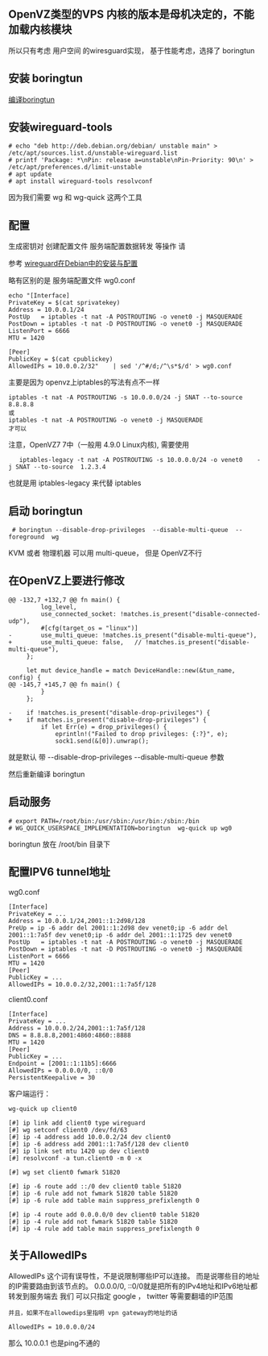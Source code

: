 <!--
author: lizhiwei
head: 
date: 2019-06-25
title: OpenVZ中配置Wireguard(Boringtun)
tags: IPv6
images: 
category: android
status: publish
summary: WireGuard是一个在Linux内核中实现的VPN软件，简单快速，加密强度高。本文介绍在Debian系统中的安装配置过程
-->


## OpenVZ类型的VPS 内核的版本是母机决定的，不能加载内核模块
   所以只有考虑 用户空间 的wiresguard实现， 基于性能考虑，选择了 boringtun
    


## 安装 boringtun

[编译boringtun](编译boringtun.html)


## 安装wireguard-tools

    # echo "deb http://deb.debian.org/debian/ unstable main" > /etc/apt/sources.list.d/unstable-wireguard.list
    # printf 'Package: *\nPin: release a=unstable\nPin-Priority: 90\n' > /etc/apt/preferences.d/limit-unstable
    # apt update
    # apt install wireguard-tools resolvconf

因为我们需要  wg 和 wg-quick 这两个工具



## 配置

   生成密钥对  创建配置文件 服务端配置数据转发 等操作 请 

   参考 [wireguard在Debian中的安装与配置](wireguard在Debian中的安装与配置.html)


  略有区别的是 服务端配置文件 wg0.conf

    echo "[Interface]
    PrivateKey = $(cat sprivatekey)
    Address = 10.0.0.1/24 
    PostUp   = iptables -t nat -A POSTROUTING -o venet0 -j MASQUERADE
    PostDown = iptables -t nat -D POSTROUTING -o venet0 -j MASQUERADE
    ListenPort = 6666
    MTU = 1420

    [Peer]
    PublicKey = $(cat cpublickey)
    AllowedIPs = 10.0.0.2/32"    | sed '/^#/d;/^\s*$/d' > wg0.conf  

主要是因为 openvz上iptables的写法有点不一样

    iptables -t nat -A POSTROUTING -s 10.0.0.0/24 -j SNAT --to-source  8.8.8.8
    或
    iptables -t nat -A POSTROUTING -o venet0 -j MASQUERADE
    才可以

注意，OpenVZ7 7中（一般用 4.9.0 Linux内核), 需要使用

       iptables-legacy -t nat -A POSTROUTING -s 10.0.0.0/24 -o venet0    -j SNAT --to-source  1.2.3.4

也就是用 iptables-legacy 来代替  iptables

## 启动 boringtun

     # boringtun --disable-drop-privileges  --disable-multi-queue  --foreground  wg

KVM 或者 物理机器 可以用 multi-queue， 但是 OpenVZ不行
   
## 在OpenVZ上要进行修改


    @@ -132,7 +132,7 @@ fn main() {
             log_level,
             use_connected_socket: !matches.is_present("disable-connected-udp"),
             #[cfg(target_os = "linux")]
    -        use_multi_queue: !matches.is_present("disable-multi-queue"),
    +        use_multi_queue: false,   // !matches.is_present("disable-multi-queue"),
         };

         let mut device_handle = match DeviceHandle::new(&tun_name, config) {
    @@ -145,7 +145,7 @@ fn main() {
             }
         };
    
    -    if !matches.is_present("disable-drop-privileges") {
    +    if matches.is_present("disable-drop-privileges") {
             if let Err(e) = drop_privileges() {
                 eprintln!("Failed to drop privileges: {:?}", e);
                 sock1.send(&[0]).unwrap();

就是默认 带  --disable-drop-privileges  --disable-multi-queue 参数


然后重新编译 boringtun

## 启动服务

    # export PATH=/root/bin:/usr/sbin:/usr/bin:/sbin:/bin
    # WG_QUICK_USERSPACE_IMPLEMENTATION=boringtun  wg-quick up wg0

boringtun   放在 /root/bin 目录下





## 配置IPV6 tunnel地址

wg0.conf

    [Interface]
    PrivateKey = ...
    Address = 10.0.0.1/24,2001::1:2d98/128
    PreUp = ip -6 addr del 2001::1:2d98 dev venet0;ip -6 addr del 2001::1:7a5f dev venet0;ip -6 addr del 2001::1:1725 dev venet0
    PostUp   = iptables -t nat -A POSTROUTING -o venet0 -j MASQUERADE
    PostDown = iptables -t nat -D POSTROUTING -o venet0 -j MASQUERADE
    ListenPort = 6666
    MTU = 1420
    [Peer]
    PublicKey = ...
    AllowedIPs = 10.0.0.2/32,2001::1:7a5f/128

    

client0.conf

    [Interface]
    PrivateKey = ...
    Address = 10.0.0.2/24,2001::1:7a5f/128
    DNS = 8.8.8.8,2001:4860:4860::8888
    MTU = 1420
    [Peer]
    PublicKey = ...
    Endpoint = [2001::1:11b5]:6666
    AllowedIPs = 0.0.0.0/0, ::0/0
    PersistentKeepalive = 30
    


客户端运行： 

    wg-quick up client0

    [#] ip link add client0 type wireguard
    [#] wg setconf client0 /dev/fd/63
    [#] ip -4 address add 10.0.0.2/24 dev client0
    [#] ip -6 address add 2001::1:7a5f/128 dev client0
    [#] ip link set mtu 1420 up dev client0
    [#] resolvconf -a tun.client0 -m 0 -x
    
    [#] wg set client0 fwmark 51820
    
    [#] ip -6 route add ::/0 dev client0 table 51820
    [#] ip -6 rule add not fwmark 51820 table 51820
    [#] ip -6 rule add table main suppress_prefixlength 0
    
    [#] ip -4 route add 0.0.0.0/0 dev client0 table 51820
    [#] ip -4 rule add not fwmark 51820 table 51820
    [#] ip -4 rule add table main suppress_prefixlength 0
    

## 关于AllowedIPs

   AllowedIPs 这个词有误导性，不是说限制哪些IP可以连接。
   而是说哪些目的地址的IP需要路由到该节点的。
   0.0.0.0/0, ::0/0就是把所有的IPv4地址和IPv6地址都转发到服务端去
   我们 可以只指定  google ， twitter 等需要翻墙的IP范围

    并且，如果不在allowedips里指明 vpn gateway的地址的话

    AllowedIPs = 10.0.0.0/24

那么 10.0.0.1 也是ping不通的
